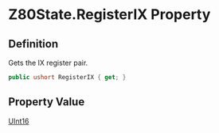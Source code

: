 # Z80State.RegisterIX Property
## Definition

Gets the IX register pair.

```c#
public ushort RegisterIX { get; }
```

## Property Value

[UInt16](https://learn.microsoft.com/en-gb/dotnet/api/System.UInt16)
